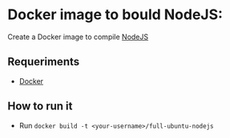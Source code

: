 # Docker image to bould NodeJS:

Create a Docker image to compile [NodeJS](https://nodejs.org)

## Requeriments

- [Docker](https://www.docker.com/)

## How to run it

- Run `docker build -t <your-username>/full-ubuntu-nodejs` 